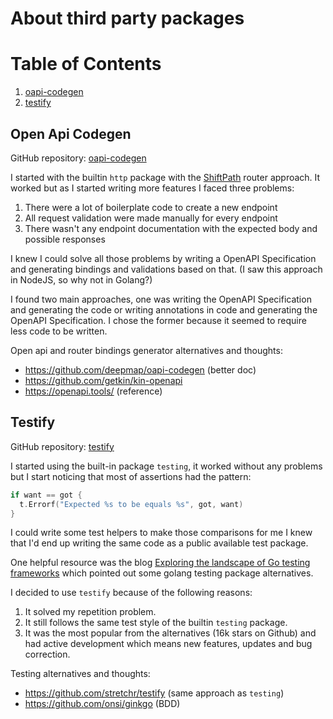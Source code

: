 # About third party packages

# Table of Contents
1. [oapi-codegen](#open-api-codegen)
2. [testify](#testify)

## Open Api Codegen
GitHub repository: [oapi-codegen](https://github.com/deepmap/oapi-codegen)

I started with the builtin `http` package with the [ShiftPath](./shift-path.md) router approach. It worked but as I started writing more features I faced three problems:

1. There were a lot of boilerplate code to create a new endpoint
2. All request validation were made manually for every endpoint
3. There wasn't any endpoint documentation with the expected body and possible responses

I knew I could solve all those problems by writing a OpenAPI Specification and generating bindings and validations based on that. (I saw this approach in NodeJS, so why not in Golang?)

I found two main approaches, one was writing the OpenAPI Specification and generating the code or writing annotations in code and generating the OpenAPI Specification. I chose the former because it seemed to require less code to be written.

Open api and router bindings generator alternatives and thoughts:
* https://github.com/deepmap/oapi-codegen (better doc)
* https://github.com/getkin/kin-openapi
* https://openapi.tools/ (reference)

## Testify
GitHub repository: [testify](https://github.com/stretchr/testify)

I started using the built-in package `testing`, it worked without any problems but I start noticing that most of assertions had the pattern:

```go
if want == got {
  t.Errorf("Expected %s to be equals %s", got, want)
}
```

I could write some test helpers to make those comparisons for me I knew that I'd end up writing the same code as a public available test package.

One helpful resource was the blog [Exploring the landscape of Go testing frameworks](https://bmuschko.com/blog/go-testing-frameworks/) which pointed out some golang testing package alternatives.

I decided to use `testify` because of the following reasons:
1. It solved my repetition problem.
2. It still follows the same test style of the builtin `testing` package.
3. It was the most popular from the alternatives (16k stars on Github) and had active development which means new features, updates and bug correction.

Testing alternatives and thoughts:
* https://github.com/stretchr/testify (same approach as `testing`)
* https://github.com/onsi/ginkgo (BDD)